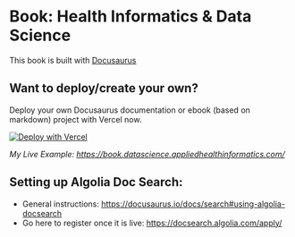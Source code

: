 # Book: Health Informatics & Data Science

This book is built with [Docusaurus](https://v2.docusaurus.io)

## Want to deploy/create your own?

Deploy your own Docusaurus documentation or ebook (based on markdown) project with Vercel now.

[![Deploy with Vercel](https://vercel.com/button)](https://vercel.com/new/clone?repository-url=https://github.com/vercel/vercel/tree/main/docusaurus-2&template=docusaurus-2)

_My Live Example: https://book.datascience.appliedhealthinformatics.com/_

## Setting up Algolia Doc Search:
- General instructions: https://docusaurus.io/docs/search#using-algolia-docsearch 
- Go here to register once it is live: https://docsearch.algolia.com/apply/ 
